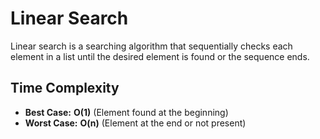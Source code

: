 # Linear Search

Linear search is a searching algorithm that sequentially checks each element in a list until the desired element is found or the sequence ends.

## Time Complexity

-   **Best Case:** **O(1)** (Element found at the beginning)
-   **Worst Case:** **O(n)** (Element at the end or not present)
